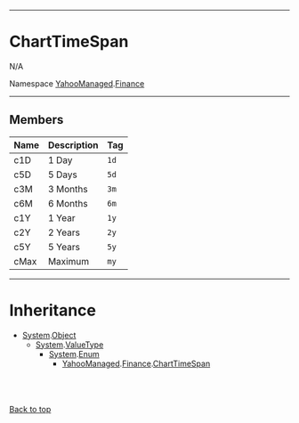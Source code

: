 
---


# ChartTimeSpan #
N/A

Namespace [YahooManaged](namespaceYahooManaged.md).[Finance](namespaceYahooManagedFinance.md)


---

## Members ##

| **Name** | **Description** | **Tag** |
|:---------|:----------------|:--------|
| c1D | 1 Day | `1d` |
| c5D | 5 Days | `5d` |
| c3M | 3 Months | `3m` |
| c6M | 6 Months | `6m` |
| c1Y | 1 Year | `1y` |
| c2Y | 2 Years | `2y` |
| c5Y | 5 Years | `5y` |
| cMax | Maximum | `my` |


---

# Inheritance #

  * [System](http://msdn.microsoft.com/en-US/library/system.aspx).[Object](http://msdn.microsoft.com/en-US/library/system.object.aspx)
    * [System](http://msdn.microsoft.com/en-US/library/system.aspx).[ValueType](http://social.msdn.microsoft.com/search/en-us/?query=ValueType)
      * [System](http://msdn.microsoft.com/en-US/library/system.aspx).[Enum](http://msdn.microsoft.com/en-us/library/8h84wky1(VS.80).aspx)
        * [YahooManaged](namespaceYahooManaged.md).[Finance](namespaceYahooManagedFinance.md).[ChartTimeSpan](enumChartTimeSpan#.md)
<br></br>

<br></br>
[Back to top](enumChartTimeSpan#ChartTimeSpan.md)